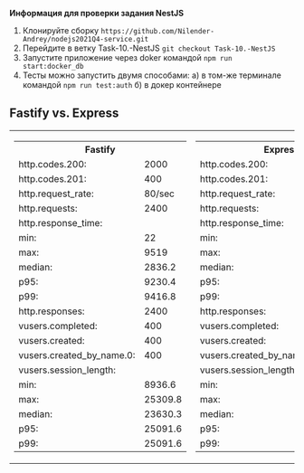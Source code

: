 **Информация для проверки задания NestJS**
1. Клонируйте сборку `https://github.com/Nilender-Andrey/nodejs2021Q4-service.git`
2. Перейдите в ветку Task-10.-NestJS `git checkout Task-10.-NestJS`
3. Запустите приложение через doker командой `npm run start:docker_db`
4. Тесты можно запустить двумя способами:
   a) в том-же терминале командой `npm run test:auth` 
   б) в докер контейнере



**Fastify vs. Express**
----
<table>
           <tr>
              <td>
                <table>
                  <tr>
                    <th colspan="2">Fastify</th>
                  </tr>
                  <tr>
                    <td>http.codes.200:</td>
                    <td>2000</td>
                  </tr>
                  <tr>
                    <td>http.codes.201:</td>
                    <td>400</td>
                  </tr>
                  <tr>
                    <td>http.request_rate:</td>
                    <td>80/sec</td>
                  </tr>
                  <tr>
                    <td>http.requests:</td>
                    <td>2400</td>
                  </tr>
                  <tr>
                    <td colspan="2">http.response_time:</td>
                  </tr>
                  <tr>
                    <td>min:</td>
                    <td>22</td>
                  </tr>
                  <tr>
                    <td>max:</td>
                    <td>9519</td>
                  </tr>
                  <tr>
                    <td>median:</td>
                    <td>2836.2</td>
                  </tr>
                  <tr>
                    <td>p95:</td>
                    <td>9230.4</td>
                  </tr>
                  <tr>
                    <td>p99:</td>
                    <td>9416.8</td>
                  </tr>
                  <tr>
                    <td>http.responses:</td>
                    <td>2400</td>
                  </tr>
                  <tr>
                    <td>vusers.completed:</td>
                    <td>400</td>
                  </tr>
                  <tr>
                    <td>vusers.created:</td>
                    <td>400</td>
                  </tr>
                  <tr>
                    <td>vusers.created_by_name.0:</td>
                    <td>400</td>
                  </tr>
                  <tr>
                    <td colspan="2">vusers.session_length:</td>
                  </tr>
                  <tr>
                    <td>min:</td>
                    <td>8936.6</td>
                  </tr>
                  <tr>
                    <td>max:</td>
                    <td>25309.8</td>
                  </tr>
                  <tr>
                    <td>median:</td>
                    <td>23630.3</td>
                  </tr>
                  <tr>
                    <td>p95:</td>
                    <td>25091.6</td>
                  </tr>
                  <tr>
                    <td>p99:</td>
                    <td>25091.6</td>
                  </tr>
                </table>
              </td>
              <td>
                <table>
                  <tr>
                    <th colspan="2">Express</th>
                  </tr>
                  <tr>
                    <td>http.codes.200:</td>
                    <td>2000</td>
                  </tr>
                  <tr>
                    <td>http.codes.201:</td>
                    <td>400</td>
                  </tr>
                  <tr>
                    <td>http.request_rate:</td>
                    <td>80/sec</td>
                  </tr>
                  <tr>
                    <td>http.requests:</td>
                    <td>2400</td>
                  </tr>
                  <tr>
                    <td colspan="2">http.response_time:</td>
                  </tr>
                  <tr>
                    <td>min:</td>
                    <td>35</td>
                  </tr>
                  <tr>
                    <td>max:</td>
                    <td>9704</td>
                  </tr>
                  <tr>
                    <td>median:</td>
                    <td>3011.6</td>
                  </tr>
                  <tr>
                    <td>p95:</td>
                    <td>9416.8</td>
                  </tr>
                  <tr>
                    <td>p99:</td>
                    <td>9607.1</td>
                  </tr>
                  <tr>
                    <td>http.responses:</td>
                    <td>2400</td>
                  </tr>
                  <tr>
                    <td>vusers.completed:</td>
                    <td>400</td>
                  </tr>
                  <tr>
                    <td>vusers.created:</td>
                    <td>400</td>
                  </tr>
                  <tr>
                    <td>vusers.created_by_name.0:</td>
                    <td>400</td>
                  </tr>
                  <tr>
                    <td colspan="2">vusers.session_length:</td>
                  </tr>
                  <tr>
                    <td>min:</td>
                    <td>13760.4</td>
                  </tr>
                  <tr>
                    <td>max:</td>
                    <td>26641.7</td>
                  </tr>
                  <tr>
                    <td>median:</td>
                    <td>25091.6</td>
                  </tr>
                  <tr>
                    <td>p95:</td>
                    <td>26643.2</td>
                  </tr>
                  <tr>
                    <td>p99:</td>
                    <td>26643.2</td>
                  </tr>
                </table>
              </td>
            </tr>
          </table>
